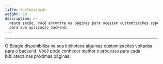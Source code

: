 ```yaml
---
title: Customização
weight: 98
description: >-
  Nesta seção, você encontra as páginas para acessar customizações específicas
  para sua aplicação backend.
---
```


---

O Beagle disponibiliza na sua biblioteca algumas customizações voltadas para o backend. Você pode conhecer melhor o processo para cada biblioteca nas próximas páginas:
